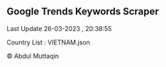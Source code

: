 

## Google Trends Keywords Scraper 
 
Last Update 26-03-2023 , 20:38:55

Country List :
VIETNAM.json



© Abdul Muttaqin 
